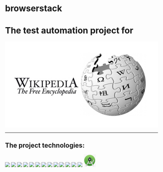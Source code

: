 # browserstack


# The test automation project for
<p align="center">
  <img src="images/logo/wikipedia.jpg">
</p>

___
## The project technologies:

![](images/Intelij_IDEA.png)
![](images/Java.png)
![](images/Gradle.png)
![](images/JUnit5.png)
![](images/Appium.png)
![](images/Selenide.png)
![](images/Selenoid.png)
![](images/Allure_Report.png)
![](images/allureTestOps.png)
![](images/Browserstack.png)
![](images/Github.png)
![](images/Jenkins.png)
![](images/Rest-Assured.png)
<img src="https://github.com/nightCoffe/browserstack/blob/main/images/logo/androidstudio.png?raw=true" width="40">